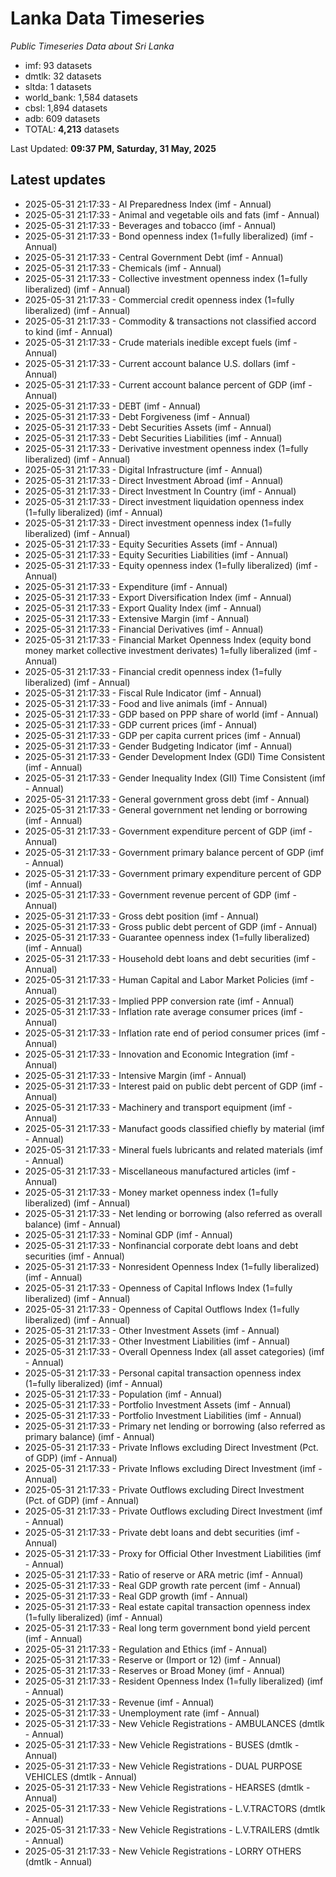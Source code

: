 # Lanka Data Timeseries
*Public Timeseries Data about Sri Lanka*

* imf: 93 datasets
* dmtlk: 32 datasets
* sltda: 1 datasets
* world_bank: 1,584 datasets
* cbsl: 1,894 datasets
* adb: 609 datasets
* TOTAL: **4,213** datasets

Last Updated: **09:37 PM, Saturday, 31 May, 2025**

## Latest updates

* 2025-05-31 21:17:33 - AI Preparedness Index (imf - Annual)
* 2025-05-31 21:17:33 - Animal and vegetable oils and fats (imf - Annual)
* 2025-05-31 21:17:33 - Beverages and tobacco (imf - Annual)
* 2025-05-31 21:17:33 - Bond openness index (1=fully liberalized) (imf - Annual)
* 2025-05-31 21:17:33 - Central Government Debt (imf - Annual)
* 2025-05-31 21:17:33 - Chemicals (imf - Annual)
* 2025-05-31 21:17:33 - Collective investment openness index (1=fully liberalized) (imf - Annual)
* 2025-05-31 21:17:33 - Commercial credit openness index (1=fully liberalized) (imf - Annual)
* 2025-05-31 21:17:33 - Commodity & transactions not classified accord to kind (imf - Annual)
* 2025-05-31 21:17:33 - Crude materials inedible except fuels (imf - Annual)
* 2025-05-31 21:17:33 - Current account balance U.S. dollars (imf - Annual)
* 2025-05-31 21:17:33 - Current account balance percent of GDP (imf - Annual)
* 2025-05-31 21:17:33 - DEBT (imf - Annual)
* 2025-05-31 21:17:33 - Debt Forgiveness (imf - Annual)
* 2025-05-31 21:17:33 - Debt Securities Assets (imf - Annual)
* 2025-05-31 21:17:33 - Debt Securities Liabilities (imf - Annual)
* 2025-05-31 21:17:33 - Derivative investment openness index (1=fully liberalized) (imf - Annual)
* 2025-05-31 21:17:33 - Digital Infrastructure (imf - Annual)
* 2025-05-31 21:17:33 - Direct Investment Abroad (imf - Annual)
* 2025-05-31 21:17:33 - Direct Investment In Country (imf - Annual)
* 2025-05-31 21:17:33 - Direct investment liquidation openness index (1=fully liberalized) (imf - Annual)
* 2025-05-31 21:17:33 - Direct investment openness index (1=fully liberalized) (imf - Annual)
* 2025-05-31 21:17:33 - Equity Securities Assets (imf - Annual)
* 2025-05-31 21:17:33 - Equity Securities Liabilities (imf - Annual)
* 2025-05-31 21:17:33 - Equity openness index (1=fully liberalized) (imf - Annual)
* 2025-05-31 21:17:33 - Expenditure (imf - Annual)
* 2025-05-31 21:17:33 - Export Diversification Index (imf - Annual)
* 2025-05-31 21:17:33 - Export Quality Index (imf - Annual)
* 2025-05-31 21:17:33 - Extensive Margin (imf - Annual)
* 2025-05-31 21:17:33 - Financial Derivatives (imf - Annual)
* 2025-05-31 21:17:33 - Financial Market Openness Index (equity bond money market collective investment derivates) 1=fully liberalized (imf - Annual)
* 2025-05-31 21:17:33 - Financial credit openness index (1=fully liberalized) (imf - Annual)
* 2025-05-31 21:17:33 - Fiscal Rule Indicator (imf - Annual)
* 2025-05-31 21:17:33 - Food and live animals (imf - Annual)
* 2025-05-31 21:17:33 - GDP based on PPP share of world (imf - Annual)
* 2025-05-31 21:17:33 - GDP current prices (imf - Annual)
* 2025-05-31 21:17:33 - GDP per capita current prices (imf - Annual)
* 2025-05-31 21:17:33 - Gender Budgeting Indicator (imf - Annual)
* 2025-05-31 21:17:33 - Gender Development Index (GDI) Time Consistent (imf - Annual)
* 2025-05-31 21:17:33 - Gender Inequality Index (GII) Time Consistent (imf - Annual)
* 2025-05-31 21:17:33 - General government gross debt (imf - Annual)
* 2025-05-31 21:17:33 - General government net lending or borrowing (imf - Annual)
* 2025-05-31 21:17:33 - Government expenditure percent of GDP (imf - Annual)
* 2025-05-31 21:17:33 - Government primary balance percent of GDP (imf - Annual)
* 2025-05-31 21:17:33 - Government primary expenditure percent of GDP (imf - Annual)
* 2025-05-31 21:17:33 - Government revenue percent of GDP (imf - Annual)
* 2025-05-31 21:17:33 - Gross debt position (imf - Annual)
* 2025-05-31 21:17:33 - Gross public debt percent of GDP (imf - Annual)
* 2025-05-31 21:17:33 - Guarantee openness index (1=fully liberalized) (imf - Annual)
* 2025-05-31 21:17:33 - Household debt loans and debt securities (imf - Annual)
* 2025-05-31 21:17:33 - Human Capital and Labor Market Policies (imf - Annual)
* 2025-05-31 21:17:33 - Implied PPP conversion rate (imf - Annual)
* 2025-05-31 21:17:33 - Inflation rate average consumer prices (imf - Annual)
* 2025-05-31 21:17:33 - Inflation rate end of period consumer prices (imf - Annual)
* 2025-05-31 21:17:33 - Innovation and Economic Integration (imf - Annual)
* 2025-05-31 21:17:33 - Intensive Margin (imf - Annual)
* 2025-05-31 21:17:33 - Interest paid on public debt percent of GDP (imf - Annual)
* 2025-05-31 21:17:33 - Machinery and transport equipment (imf - Annual)
* 2025-05-31 21:17:33 - Manufact goods classified chiefly by material (imf - Annual)
* 2025-05-31 21:17:33 - Mineral fuels lubricants and related materials (imf - Annual)
* 2025-05-31 21:17:33 - Miscellaneous manufactured articles (imf - Annual)
* 2025-05-31 21:17:33 - Money market openness index (1=fully liberalized) (imf - Annual)
* 2025-05-31 21:17:33 - Net lending or borrowing (also referred as overall balance) (imf - Annual)
* 2025-05-31 21:17:33 - Nominal GDP (imf - Annual)
* 2025-05-31 21:17:33 - Nonfinancial corporate debt loans and debt securities (imf - Annual)
* 2025-05-31 21:17:33 - Nonresident Openness Index (1=fully liberalized) (imf - Annual)
* 2025-05-31 21:17:33 - Openness of Capital Inflows Index (1=fully liberalized) (imf - Annual)
* 2025-05-31 21:17:33 - Openness of Capital Outflows Index (1=fully liberalized) (imf - Annual)
* 2025-05-31 21:17:33 - Other Investment Assets (imf - Annual)
* 2025-05-31 21:17:33 - Other Investment Liabilities (imf - Annual)
* 2025-05-31 21:17:33 - Overall Openness Index (all asset categories) (imf - Annual)
* 2025-05-31 21:17:33 - Personal capital transaction openness index (1=fully liberalized) (imf - Annual)
* 2025-05-31 21:17:33 - Population (imf - Annual)
* 2025-05-31 21:17:33 - Portfolio Investment Assets (imf - Annual)
* 2025-05-31 21:17:33 - Portfolio Investment Liabilities (imf - Annual)
* 2025-05-31 21:17:33 - Primary net lending or borrowing (also referred as primary balance) (imf - Annual)
* 2025-05-31 21:17:33 - Private Inflows excluding Direct Investment (Pct. of GDP) (imf - Annual)
* 2025-05-31 21:17:33 - Private Inflows excluding Direct Investment (imf - Annual)
* 2025-05-31 21:17:33 - Private Outflows excluding Direct Investment (Pct. of GDP) (imf - Annual)
* 2025-05-31 21:17:33 - Private Outflows excluding Direct Investment (imf - Annual)
* 2025-05-31 21:17:33 - Private debt loans and debt securities (imf - Annual)
* 2025-05-31 21:17:33 - Proxy for Official Other Investment Liabilities (imf - Annual)
* 2025-05-31 21:17:33 - Ratio of reserve or ARA metric (imf - Annual)
* 2025-05-31 21:17:33 - Real GDP growth rate percent (imf - Annual)
* 2025-05-31 21:17:33 - Real GDP growth (imf - Annual)
* 2025-05-31 21:17:33 - Real estate capital transaction openness index (1=fully liberalized) (imf - Annual)
* 2025-05-31 21:17:33 - Real long term government bond yield percent (imf - Annual)
* 2025-05-31 21:17:33 - Regulation and Ethics (imf - Annual)
* 2025-05-31 21:17:33 - Reserve or (Import or 12) (imf - Annual)
* 2025-05-31 21:17:33 - Reserves or Broad Money (imf - Annual)
* 2025-05-31 21:17:33 - Resident Openness Index (1=fully liberalized) (imf - Annual)
* 2025-05-31 21:17:33 - Revenue (imf - Annual)
* 2025-05-31 21:17:33 - Unemployment rate (imf - Annual)
* 2025-05-31 21:17:33 - New Vehicle Registrations - AMBULANCES (dmtlk - Annual)
* 2025-05-31 21:17:33 - New Vehicle Registrations - BUSES (dmtlk - Annual)
* 2025-05-31 21:17:33 - New Vehicle Registrations - DUAL PURPOSE VEHICLES (dmtlk - Annual)
* 2025-05-31 21:17:33 - New Vehicle Registrations - HEARSES (dmtlk - Annual)
* 2025-05-31 21:17:33 - New Vehicle Registrations - L.V.TRACTORS (dmtlk - Annual)
* 2025-05-31 21:17:33 - New Vehicle Registrations - L.V.TRAILERS (dmtlk - Annual)
* 2025-05-31 21:17:33 - New Vehicle Registrations - LORRY OTHERS (dmtlk - Annual)